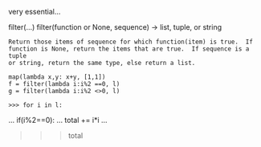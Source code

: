 very essential...

filter(...)
    filter(function or None, sequence) -> list, tuple, or string

    Return those items of sequence for which function(item) is true.  If
    function is None, return the items that are true.  If sequence is a tuple
    or string, return the same type, else return a list.
    
    map(lambda x,y: x+y, [1,1])
    f = filter(lambda i:i%2 ==0, l)
    g = filter(lambda i:i%2 <>0, l)
    
    >>> for i in l:
...   if(i%2==0):
...     total += i*i
...
>>> total
    

